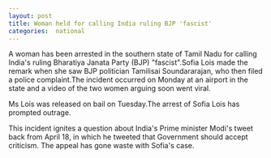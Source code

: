 ```yaml
---
layout: post
title: Woman held for calling India ruling BJP 'fascist'
categories:  national
---
```

 
A woman has been arrested in the southern state of Tamil Nadu for calling India's ruling Bharatiya Janata Party (BJP) "fascist".Sofia Lois made the remark when she saw BJP politician Tamilisai Soundararajan, who then filed a police complaint.The incident occurred on Monday at an airport in the state and a video of the two women arguing soon went viral.

Ms Lois was released on bail on Tuesday.The arrest of Sofia Lois has prompted outrage. 


This incident ignites a question about India's Prime minister Modi's tweet back from April 18, in which he tweeted that Government should accept criticism. The appeal has gone waste
with Sofia's case.


 <amp-img  src="{{ site.baseurl }}/images/PM.jpg"  layout="responsive"  width="640px"   height="227px"  ></amp-img>  

 